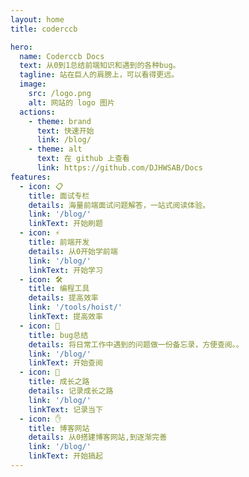 ```yaml
---
layout: home
title: coderccb

hero:
  name: Coderccb Docs
  text: 从0到1总结前端知识和遇到的各种bug。
  tagline: 站在巨人的肩膀上，可以看得更远。
  image:
    src: /logo.png
    alt: 网站的 logo 图片
  actions:
    - theme: brand
      text: 快速开始
      link: /blog/
    - theme: alt
      text: 在 github 上查看
      link: https://github.com/DJHWSAB/Docs
features:
  - icon: 📋
    title: 面试专栏
    details: 海量前端面试问题解答，一站式阅读体验。
    link: '/blog/'
    linkText: 开始刷题
  - icon: ⚡️
    title: 前端开发
    details: 从0开始学前端
    link: '/blog/'
    linkText: 开始学习
  - icon: 🛠️
    title: 编程工具
    details: 提高效率
    link: '/tools/hoist/'
    linkText: 提高效率
  - icon: 🚚
    title: bug总结
    details: 将日常工作中遇到的问题做一份备忘录，方便查阅。。
    link: '/blog/'
    linkText: 开始查阅
  - icon: 🌱
    title: 成长之路
    details: 记录成长之路
    link: '/blog/'
    linkText: 记录当下
  - icon: ✋
    title: 博客网站
    details: 从0搭建博客网站,到逐渐完善
    link: '/blog/'
    linkText: 开始搞起  
---
```




<style>
  :root {
    --vp-home-hero-name-color: transparent;
    --vp-home-hero-name-background: -webkit-linear-gradient(120deg, #bd34fe, #41d1ff);
    /* 鼠标小手 */
    --vp-home-hero-name-cursor: pointer;
  }

  img[data-v-6db2186b],
  img[data-v-262f00eb] {
    border-radius: 50%;
  }

  /* logo */
  .title[data-v-4d981103]:hover, 
  .title[data-v-55e263fd]:hover {
    opacity: 0.6;
    transition: opacity .3s ease-in-out;
  }

  /* 一行只显示3个 */
  .items[data-v-f5090ebe] {
    display: flex;
    justify-content: space-between;
    flex-wrap: wrap;
  }

  .item.grid-4[data-v-f5090ebe] {
    width: calc((100% - 4.5rem) / 3);
  }

</style>
